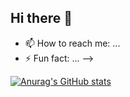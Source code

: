## Hi there 👋

- 📫 How to reach me: ...
- ⚡ Fun fact: ...
-->


[![Anurag's GitHub stats](https://github-readme-stats.vercel.app/api?username=just-sudo-it)](https://github.com/anuraghazra/github-readme-stats)
